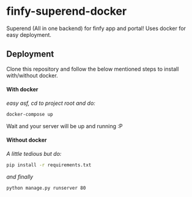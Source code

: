 
# finfy-superend-docker

Superend (All in one backend) for finfy app and portal! Uses docker for easy deployment.
## Deployment
Clone this repository and follow the below mentioned steps to install with/without docker.

#### With docker
_easy asf, cd to project root and do:_
```bash
docker-compose up
```
Wait and your server will be up and running :P

#### Without docker
_A little tedious but do:_
```bash
pip install -r requirements.txt
```
_and finally_
```bash
python manage.py runserver 80
```
